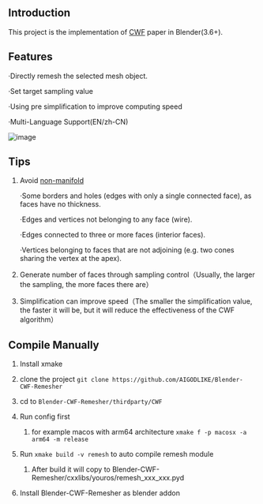 ## Introduction

This project is the implementation of [CWF](https://github.com/Xrvitd/CWF) paper in Blender(3.6+).

## Features

·Directly remesh the selected mesh object.

·Set target sampling value

·Using pre simplification to improve computing speed

·Multi-Language Support(EN/zh-CN)

![image](https://github.com/AIGODLIKE/Blender-CWF-Remesher/assets/116185401/27dd2759-2ca2-4543-a909-cc5554bcdf37)

## Tips
1. Avoid [non-manifold ](https://docs.blender.org/manual/en/4.1/glossary/index.html#term-Non-manifold)

   ·Some borders and holes (edges with only a single connected face), as faces have no thickness.

   ·Edges and vertices not belonging to any face (wire).

   ·Edges connected to three or more faces (interior faces).

   ·Vertices belonging to faces that are not adjoining (e.g. two cones sharing the vertex at the apex).

2. Generate number of faces through sampling control（Usually, the larger the sampling, the more faces there are）

3. Simplification can improve speed（The smaller the simplification value, the faster it will be, but it will reduce the effectiveness of the CWF algorithm）


## Compile Manually

1. Install xmake

2. clone the project `git clone https://github.com/AIGODLIKE/Blender-CWF-Remesher`
   
3. cd to `Blender-CWF-Remesher/thirdparty/CWF`
   
4. Run config first
   
   1. for example macos with arm64 architecture `xmake f -p macosx -a arm64 -m release`

5. Run `xmake build -v remesh` to auto compile remesh module
   
   1. After build it will copy to Blender-CWF-Remesher/cxxlibs/youros/remesh_xxx_xxx.pyd
   
6. Install Blender-CWF-Remesher as blender addon
